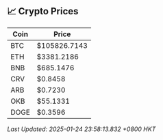 ## 📈 Crypto Prices

| Coin | Price |
| ---- | ----- |
| BTC | $105826.7143 |
| ETH | $3381.2186 |
| BNB | $685.1476 |
| CRV | $0.8458 |
| ARB | $0.7230 |
| OKB | $55.1331 |
| DOGE | $0.3596 |

_Last Updated: 2025-01-24 23:58:13.832 +0800 HKT_